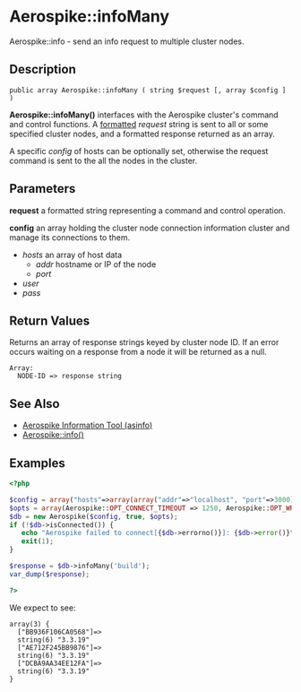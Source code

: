 
# Aerospike::infoMany

Aerospike::info - send an info request to multiple cluster nodes.

## Description

```
public array Aerospike::infoMany ( string $request [, array $config ] )

```

**Aerospike::infoMany()** interfaces with the Aerospike cluster's command and
control functions.  A [formatted](http://www.aerospike.com/docs/tools/asinfo/)
*request* string is sent to all or some specified cluster nodes, and a
formatted response returned as an array.

A specific *config* of hosts can be optionally set, otherwise the request
command is sent to the all the nodes in the cluster.

## Parameters

**request** a formatted string representing a command and control operation.

**config** an array holding the cluster node connection information
cluster and manage its connections to them.

- *hosts* an array of host data
  - *addr* hostname or IP of the node
  - *port*
- *user*
- *pass*

## Return Values

Returns an array of response strings keyed by cluster node ID. If an error
occurs waiting on a response from a node it will be returned as a null.
```
Array:
  NODE-ID => response string
```

## See Also

- [Aerospike Information Tool (asinfo)](http://www.aerospike.com/docs/tools/asinfo/)
- [Aerospike::info()](aerospike_info.md)

## Examples

```php
<?php

$config = array("hosts"=>array(array("addr"=>"localhost", "port"=>3000)));
$opts = array(Aerospike::OPT_CONNECT_TIMEOUT => 1250, Aerospike::OPT_WRITE_TIMEOUT => 1500);
$db = new Aerospike($config, true, $opts);
if (!$db->isConnected()) {
   echo "Aerospike failed to connect[{$db->errorno()}]: {$db->error()}\n";
   exit(1);
}

$response = $db->infoMany('build');
var_dump($response);

?>
```

We expect to see:

```
array(3) {
  ["BB936F106CA0568"]=>
  string(6) "3.3.19"
  ["AE712F245BB9876"]=>
  string(6) "3.3.19"
  ["DCBA9AA34EE12FA"]=>
  string(6) "3.3.19"
}
```

